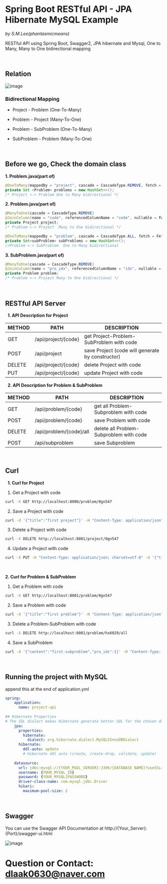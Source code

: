 # Spring Boot RESTful API - JPA Hibernate MySQL Example #
*by S.M.Lee(phantasmicmeans)*

RESTful API using Spring Boot, Swagger2, JPA hibernate and Mysql, One to Many, Many to One bidirectional mapping

&nbsp;

## Relation ## 

![image](https://user-images.githubusercontent.com/28649770/44622337-69c67a80-a8f1-11e8-99d7-34adb90779a3.png)


### Bidirectional Mapping ### 

* Project - Problem (One-To-Many)
* Problem - Project (Many-To-One)

* Problem - SubProblem (One-To-Many)
* SubProblem - Problem (Many-To-One)

&nbsp;

## Before we go, Check the domain class ## 

   **1. Problem.java(part of)**

```java
@OneToMany(mappedBy = "project", cascade = CascadeType.REMOVE, fetch = FetchType.LAZY, orphanRemoval = true)
private Set <Problem> problems = new HashSet<>();
/* Project <-> Problem One to Many bidirectional */
```

**2. Problem.java(part of)**

```java
@ManyToOne(cascade = CascadeType.REMOVE)
@JoinColumn(name = "code", referencedColumnName = "code", nullable = false)
private Project project; 
/* Problem <-> Project  Many to One bidirectional */

@OneToMany(mappedBy = "problem", cascade = CascadeType.ALL, fetch = FetchType.LAZY, orphanRemoval = true)
private Set<subProblem> subProblems = new HashSet<>();
//Problem <-> SubProblem  One to Many bidirectional
```

**3. SubProblem.java(part of)**

```java
@ManyToOne(cascade = CascadeType.REMOVE)
@JoinColumn(name = "pro_idx", referencedColumnName = "idx", nullable = false)
private Problem problem; 
/* Problem <-> Project Many to One bidirectional */
```

&nbsp;


## RESTful API Server ##

&nbsp;
**1. API Description for Project**

METHOD | PATH | DESCRIPTION 
------------|-----|------------
GET | /api/project/{code} | get Project-Problem-SubProblem with code
POST | /api/project | save Project (code will generate by constructor) 
DELETE | /api/project/{code} | delete Project with code
PUT | /api/project/{code} | update Project with code

&nbsp;
**2. API Description for Problem & SubProblem**

METHOD | PATH | DESCRIPTION 
------------|-----|------------
GET | /api/problem/{code} | get all Problem-Subproblem with code
POST | /api/problem/{code} | save Problem with code
DELETE | /api/problem/{code}/all | delete all Problem-Subproblem with code
POST | /api/subproblem | save Subproblem

&nbsp;

## Curl ## 

&nbsp;
**1. Curl for Project**

1. Get a Project with code
```bash
curl -X GET http://localhost:8080/problem/0gn547 
```

2. Save a Project with code 
```bash
curl -d '{"title":"first project"}' -H "Content-Type: application/json" -X POST http://localhost:8080/project
```

3. Delete a Project with code
```bash
curl -X DELETE http://localhost:8001/project/0gn547
```

4. Update a Project with code 
```bash
curl -X PUT -H "Content-Type: application/json; charset=utf-8" -d '{"title":"first-project-renewal"}' http://localhost:8080/project/hx6029
```
&nbsp;

**2. Curl for Problem & SubProblem**
&nbsp;

1. Get a Problem with code
```bash
curl -X GET http://localhost:8001/problem/0gn547 
```

2. Save a Problem with code
```bash
curl -d '{"title":"first problem"}' -H "Content-Type: application/json" -X POST http://localhost:8080/problem/hx6029
```

3. Delete a Problem-SubProblem with code
```bash
curl -X DELETE http://localhost:8001/problem/hx6029/all 
``` 
4. Save a SubProblem 
```bash
curl -d '{"content":"first-subproblem","pro_idx":1}' -H "Content-Type: application/json" -X POST http://localhost:8080/subproblem
```
&nbsp;

## Running the project with MySQL ##

append this at the end of application.yml
&nbsp;

```yml
spring:
    application:
      name: project-api
       
## Hibernate Properties
# The SQL dialect makes Hibernate generate better SQL for the chosen database
    jpa: 
      properties:
        hibernate:
          dialect: org.hibernate.dialect.MySQL5InnoDBDialect
      hibernate:
        ddl-auto: update
        # Hibernate ddl auto (create, create-drop, validate, update)
      
    datasource:
      url: jdbc:mysql://{YOUR_MSQL_SERVER}:3306/{DATABASE NAME}?useSSL=false
      username: {YOUR_MYSQL_ID}
      password: {YOUR_MYSQL{PASSWORD}
      driver-class-name: com.mysql.jdbc.Driver
      hikari:
        maximum-pool-size: 2
```

&nbsp;


## Swagger ## 

You can use the Swagger API Documentation at http://{Your_Server}:{Port}/swagger-ui.html

![image](https://user-images.githubusercontent.com/28649770/44622453-8bc0fc80-a8f3-11e8-9223-b5a21717ba6d.png)

# Question or Contact: dlaak0630@naver.com
